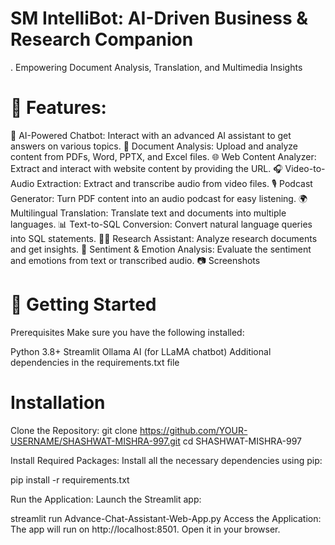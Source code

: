 # SM IntelliBot: AI-Driven Business & Research Companion
. Empowering Document Analysis, Translation, and Multimedia Insights

# 🌟 Features: 
💬 AI-Powered Chatbot: Interact with an advanced AI assistant to get answers on various topics.
📄 Document Analysis: Upload and analyze content from PDFs, Word, PPTX, and Excel files.
🌐 Web Content Analyzer: Extract and interact with website content by providing the URL.
🎧 Video-to-Audio Extraction: Extract and transcribe audio from video files.
🎙️ Podcast Generator: Turn PDF content into an audio podcast for easy listening.
🌍 Multilingual Translation: Translate text and documents into multiple languages.
📊 Text-to-SQL Conversion: Convert natural language queries into SQL statements.
🧑‍🏫 Research Assistant: Analyze research documents and get insights.
🧠 Sentiment & Emotion Analysis: Evaluate the sentiment and emotions from text or transcribed audio.
📷 Screenshots

# 🚀 Getting Started
Prerequisites
Make sure you have the following installed:

Python 3.8+
Streamlit
Ollama AI (for LLaMA chatbot)
Additional dependencies in the requirements.txt file

# Installation
Clone the Repository:
git clone https://github.com/YOUR-USERNAME/SHASHWAT-MISHRA-997.git
cd SHASHWAT-MISHRA-997

Install Required Packages: Install all the necessary dependencies using pip:

pip install -r requirements.txt

Run the Application: Launch the Streamlit app:

streamlit run Advance-Chat-Assistant-Web-App.py
Access the Application: The app will run on http://localhost:8501. Open it in your browser.

